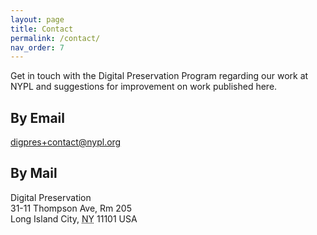 ```yaml
---
layout: page
title: Contact
permalink: /contact/
nav_order: 7
---
```


Get in touch with the Digital Preservation Program regarding our work at NYPL and suggestions for improvement on work published here.

<h2>By Email</h2>
<a href="mailto:digpres+contact@nypl.org">digpres+contact@nypl.org</a>

<h2>By Mail</h2>
<p translate="no" typeof="schema:PostalAddress">
  <span property="schema:name">Digital Preservation</span><br>
  <span property="schema:streetAddress">31-11 Thompson Ave, Rm 205</span><br>
  <span property="schema:addressLocality">Long Island City</span>, <abbr title="New York" property="schema:addressRegion">NY</abbr> <span property="schema:postalCode">11101</span> <abbr property="schema:addressCountry">USA</abbr>
</p>



